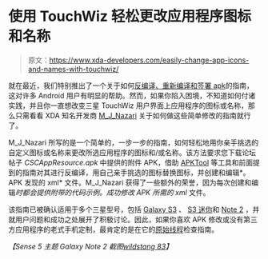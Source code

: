 # 使用 TouchWiz 轻松更改应用程序图标和名称

> 原文：<https://www.xda-developers.com/easily-change-app-icons-and-names-with-touchwiz/>

就在最近，我们特别推出了一个关于如何[反编译、重新编译和签署 apk](http://www.xda-developers.com/android/decompile-recompile-and-sign-apks-by-example/)的指南，这对许多 Android 用户有明显的帮助。然而，如果你陷入困境，不知道如何付诸实践，并且你一直想改变三星 TouchWiz 用户界面上应用程序的图标或名称，那么只需看看 XDA 知名开发商 [M_J_Nazari](http://forum.xda-developers.com/member.php?u=2744627) 关于如何做这些简单修改的指南就行了。

M_J_Nazari 所写的是一个简单的，一步一步的指南，如何轻松地用你亲手挑选的自定义图标或名称来更改所选应用程序的图标和/或名称。该方法要求您下载论坛帖子 *CSCAppResource.apk* 中提供的附件 APK，借助 [APKTool](http://www.xda-developers.com/android/apktool-to-receive-updates-once-again/) 等工具和前面提到的指南对其进行反编译，用自己亲手挑选的图标替换图标，并创建和编辑*。APK 发现的 xml* 文件。M_J_Nazari 获得了一些额外的荣誉，因为每次创建和编辑*时都会提供附带的代码示例。成功修改 APK 所需的 xml* 文件。

该指南已被确认适用于多个三星型号，包括 [Galaxy S3](http://forum.xda-developers.com/forumdisplay.php?f=1563) 、 [S3 迷你](http://forum.xda-developers.com/forumdisplay.php?f=1831)和 [Note 2](http://forum.xda-developers.com/forumdisplay.php?f=1790) ，并就用户问题和成功之处展开了积极讨论。因此，如果你喜欢 APK 修改或没有第三方应用程序的老式手机定制，最肯定的是在它的[原始线程](http://forum.xda-developers.com/showthread.php?t=2263939)检查指南。

*【Sense 5 主题 Galaxy Note 2 截图[wildstang 83](http://forum.xda-developers.com/member.php?u=3053300)】*